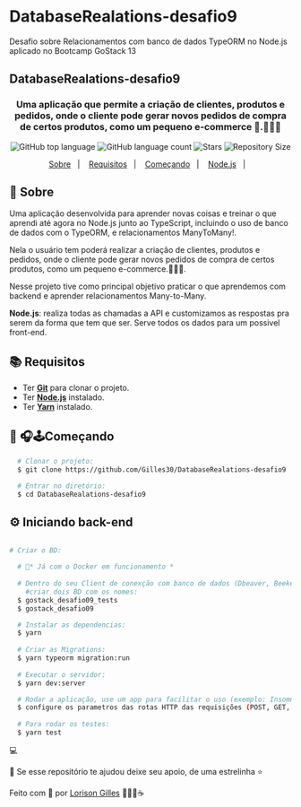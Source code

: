 # DatabaseRealations-desafio9
Desafio sobre Relacionamentos com banco de dados TypeORM no Node.js aplicado no Bootcamp GoStack 13

## DatabaseRealations-desafio9

  <h3 align="center">
    Uma aplicação que permite a criação de clientes, produtos e pedidos, onde o cliente pode gerar novos pedidos de compra de certos produtos, como um pequeno e-commerce 🛒.👨🏻‍🚀
  </h3>
  <p align="center">
      <img alt="GitHub top language" src="https://img.shields.io/github/languages/top/Gilles30/DatabaseRealations-desafio9?color=1db954">
      <img alt="GitHub language count" src="https://img.shields.io/github/languages/count/Gilles30/DatabaseRealations-desafio9?color=1db954">
      <img alt="Stars" src="https://img.shields.io/github/stars/Gilles30/DatabaseRealations-desafio9?color=1db954">
      <img alt="Repository Size" src="https://img.shields.io/github/repo-size/Gilles30/DatabaseRealations-desafio9?color=1db954">
  </p>
</h1>

<p align="center">
  <a href="#page_with_curl-sobre">Sobre</a>&nbsp;&nbsp;&nbsp;|&nbsp;&nbsp;&nbsp;
  <a href="#books-requisitos">Requisitos</a>&nbsp;&nbsp;&nbsp;|&nbsp;&nbsp;&nbsp;
  <a href="#rocket-começando">Começando</a>&nbsp;&nbsp;&nbsp;|&nbsp;&nbsp;&nbsp;
  <a href="#gear-iniciando-back-end">Node.js</a>&nbsp;&nbsp;&nbsp;|&nbsp;&nbsp;&nbsp;
</p>

## :page_with_curl: Sobre
Uma aplicação desenvolvida para aprender novas coisas e treinar o que aprendi até agora no Node.js junto ao TypeScript, incluindo o uso de banco de dados com o TypeORM, e relacionamentos ManyToMany!.

Nela o usuário tem poderá realizar a criação de clientes, produtos e pedidos, onde o cliente pode gerar novos pedidos de compra de certos produtos, como um pequeno e-commerce.👨🏻‍🚀.

Nesse projeto tive como principal objetivo praticar o que aprendemos com backend e aprender relacionamentos Many-to-Many.

**Node.js**: realiza todas as chamadas a API e customizamos as respostas pra serem da forma que tem que ser. Serve todos os dados para um possivel front-end.

## :books: Requisitos
- Ter [**Git**](https://git-scm.com/) para clonar o projeto.
- Ter [**Node.js**](https://nodejs.org/en/) instalado.
- Ter [**Yarn**](https://classic.yarnpkg.com/pt-BR/docs/install/) instalado.

## :rocket: 🎧🕹Começando
``` bash
  # Clonar o projeto:
  $ git clone https://github.com/Gilles30/DatabaseRealations-desafio9

  # Entrar no diretório:
  $ cd DatabaseRealations-desafio9
```

## :gear: Iniciando back-end 
```bash

# Criar o BD:

  # 🎲* Já com o Docker em funcionamento * 
   
  # Dentro do seu Client de conexção com banco de dados (Dbeaver, Beekeeper Studio entre outros...) 
    #criar dois BD com os nomes:
  $ gostack_desafio09_tests
  $ gostack_desafio09

  # Instalar as dependencias:
  $ yarn
  
  # Criar as Migrations:
  $ yarn typeorm migration:run
  
  # Executar o servidor:
  $ yarn dev:server

  # Rodar a aplicação, use um app para facilitar o uso (exemplo: Insomnia):
  $ configure os parametros das rotas HTTP das requisições (POST, GET, DELETE, PUT)
  
  # Para rodar os testes:
  $ yarn test
```
:computer: 

🥇 Se esse repositório te ajudou deixe seu apoio, de uma estrelinha ⭐


Feito com 💜 por [Lorison Gilles](https://github.com/Gilles30) 🖖🏻👾☕
